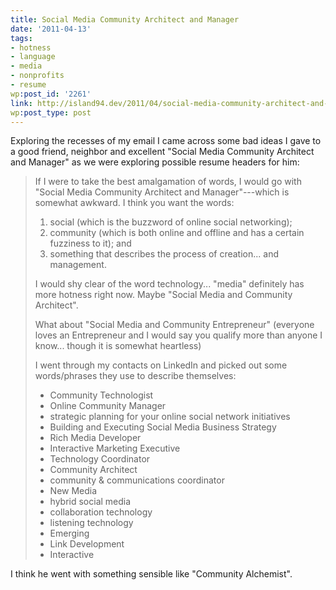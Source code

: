 ```yaml
---
title: Social Media Community Architect and Manager
date: '2011-04-13'
tags:
- hotness
- language
- media
- nonprofits
- resume
wp:post_id: '2261'
link: http://island94.dev/2011/04/social-media-community-architect-and-manager/
wp:post_type: post
---
```


Exploring the recesses of my email I came across some bad ideas I gave to a good friend, neighbor and excellent "Social Media Community Architect and Manager" as we were exploring possible resume headers for him:
<blockquote>If I were to take the best amalgamation of words, I would go with "Social Media Community Architect and Manager"---which is somewhat awkward.  I think you want the words:
<ol>
	<li>social (which is the buzzword of online social networking);</li>
	<li>community (which is both online and offline and has a certain fuzziness to it); and</li>
	<li>something that describes the process of creation... and management.</li>
</ol>
I would shy clear of the word technology... "media" definitely has more hotness right now.  Maybe "Social Media and Community Architect".

What about "Social Media and Community Entrepreneur" (everyone loves an Entrepreneur and I would say you qualify more than anyone I know... though it is somewhat heartless)

I went through my contacts on LinkedIn and picked out some words/phrases they use to describe themselves:
<ul>
	<li>Community Technologist</li>
	<li>Online Community Manager</li>
	<li>strategic planning for your online social network initiatives</li>
	<li>Building and Executing Social Media Business Strategy</li>
	<li>Rich Media Developer</li>
	<li>Interactive Marketing Executive</li>
	<li>Technology Coordinator</li>
	<li>Community Architect</li>
	<li>community &amp; communications coordinator</li>
	<li>New Media</li>
	<li>hybrid social media</li>
	<li>collaboration technology</li>
	<li>listening technology</li>
	<li>Emerging</li>
	<li>Link Development</li>
	<li>Interactive</li>
</ul>
</blockquote>
I think he went with something sensible like "Community Alchemist".
